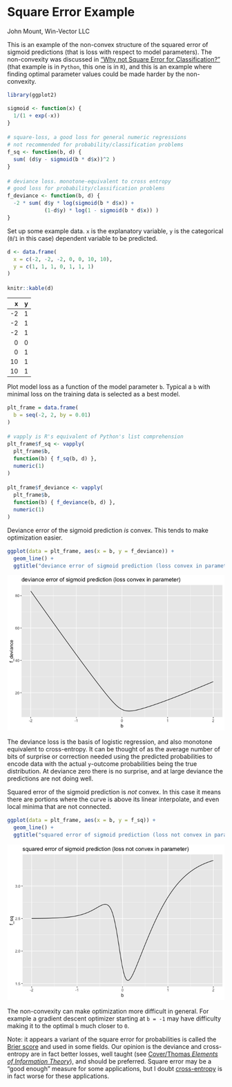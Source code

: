 Square Error Example
================
John Mount, Win-Vector LLC

This is an example of the non-convex structure of the squared error of
sigmoid predictions (that is loss with respect to model parameters). The
non-convexity was discussed in [“Why not Square Error for
Classification?”](https://github.com/WinVector/Examples/blob/main/WhyNotSquareError/why_deviance.ipynb)
(that example is in `Python`, this one is in `R`), and this is an
example where finding optimal parameter values could be made harder by
the non-convexity.

``` r
library(ggplot2)
```

``` r
sigmoid <- function(x) {
  1/(1 + exp(-x))
}

# square-loss, a good loss for general numeric regressions
# not recommended for probability/classification problems
f_sq <- function(b, d) {
  sum( (d$y - sigmoid(b * d$x))^2 )
}

# deviance loss. monotone-equivalent to cross entropy
# good loss for probability/classification problems
f_deviance <- function(b, d) {
  -2 * sum( d$y * log(sigmoid(b * d$x)) + 
            (1-d$y) * log(1 - sigmoid(b * d$x)) )
}
```

Set up some example data. `x` is the explanatory variable, `y` is the
categorical (`0`/`1` in this case) dependent variable to be predicted.

``` r
d <- data.frame(
  x = c(-2, -2, -2, 0, 0, 10, 10),
  y = c(1, 1, 1, 0, 1, 1, 1)
)

knitr::kable(d)
```

|   x | y |
| --: | -: |
| \-2 | 1 |
| \-2 | 1 |
| \-2 | 1 |
|   0 | 0 |
|   0 | 1 |
|  10 | 1 |
|  10 | 1 |

Plot model loss as a function of the model parameter `b`. Typical a `b`
with minimal loss on the training data is selected as a best model.

``` r
plt_frame = data.frame(
  b = seq(-2, 2, by = 0.01)
)

# vapply is R's equivalent of Python's list comprehension
plt_frame$f_sq <- vapply(
  plt_frame$b,
  function(b) { f_sq(b, d) },
  numeric(1)
)

plt_frame$f_deviance <- vapply(
  plt_frame$b,
  function(b) { f_deviance(b, d) },
  numeric(1)
)
```

Deviance error of the sigmoid prediction *is* convex. This tends to make
optimization easier.

``` r
ggplot(data = plt_frame, aes(x = b, y = f_deviance)) + 
  geom_line() +
  ggtitle("deviance error of sigmoid prediction (loss convex in parameter)")
```

![](Square_Error_Example_files/figure-gfm/unnamed-chunk-5-1.png)<!-- -->

The deviance loss is the basis of logistic regression, and also monotone
equivalent to cross-entropy. It can be thought of as the average number
of bits of surprise or correction needed using the predicted
probabilities to encode data with the actual `y`-outcome probabilities
being the true distribution. At deviance zero there is no surprise, and
at large deviance the predictions are not doing well.

Squared error of the sigmoid prediction is *not* convex. In this case it
means there are portions where the curve is above its linear
interpolate, and even local minima that are not connected.

``` r
ggplot(data = plt_frame, aes(x = b, y = f_sq)) + 
  geom_line() +
  ggtitle("squared error of sigmoid prediction (loss not convex in parameter)")
```

![](Square_Error_Example_files/figure-gfm/unnamed-chunk-6-1.png)<!-- -->

The non-convexity can make optimization more difficult in general. For
example a gradient descent optimizer starting at `b = -1` may have
difficulty making it to the optimal `b` much closer to `0`.

Note: it appears a variant of the square error for probabilities is
called the [Brier score](https://en.wikipedia.org/wiki/Brier_score) and
used in some fields. Our opinion is the deviance and cross-entropy are
in fact better losses, well taught (see [Cover/Thomas *Elements of
Information
Theory*](http://staff.ustc.edu.cn/~cgong821/Wiley.Interscience.Elements.of.Information.Theory.Jul.2006.eBook-DDU.pdf)),
and should be preferred. Square error may be a “good enough” measure for
some applications, but I doubt
[cross-entropy](https://en.wikipedia.org/wiki/Cross_entropy) is in fact
worse for these applications.
